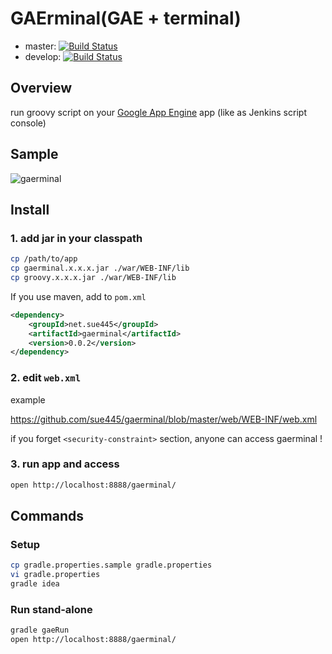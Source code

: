 # GAErminal(GAE + terminal)
* master: [![Build Status](https://travis-ci.org/sue445/gaerminal.png?branch=master)](https://travis-ci.org/sue445/gaerminal)
* develop: [![Build Status](https://travis-ci.org/sue445/gaerminal.png?branch=develop)](https://travis-ci.org/sue445/gaerminal)

## Overview
run groovy script on your [Google App Engine](https://developers.google.com/appengine/) app
(like as Jenkins script console)

## Sample
![gaerminal](http://cdn-ak.f.st-hatena.com/images/fotolife/s/sue445/20130420/20130420175006_original.png)

## Install
### 1. add jar in your classpath
```sh
cp /path/to/app
cp gaerminal.x.x.x.jar ./war/WEB-INF/lib
cp groovy.x.x.x.jar ./war/WEB-INF/lib
```
If you use maven, add to `pom.xml`

```xml
<dependency>
    <groupId>net.sue445</groupId>
    <artifactId>gaerminal</artifactId>
    <version>0.0.2</version>
</dependency>
```

### 2. edit `web.xml`
example

https://github.com/sue445/gaerminal/blob/master/web/WEB-INF/web.xml

if you forget `<security-constraint>` section, anyone can access gaerminal !

### 3. run app and access
```sh
open http://localhost:8888/gaerminal/
```

## Commands
### Setup
```sh
cp gradle.properties.sample gradle.properties
vi gradle.properties
gradle idea
```

### Run stand-alone
```sh
gradle gaeRun
open http://localhost:8888/gaerminal/
```

